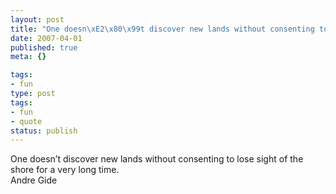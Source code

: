 ```yaml
---
layout: post
title: "One doesn\xE2\x80\x99t discover new lands without consenting to lose sight of the shore for a very long time."
date: 2007-04-01
published: true
meta: {}

tags:
- fun
type: post
tags:
- fun
- quote
status: publish
---
```

One doesn&#8217;t discover new lands without consenting to lose sight of the shore for a very long time.<br />Andre Gide
